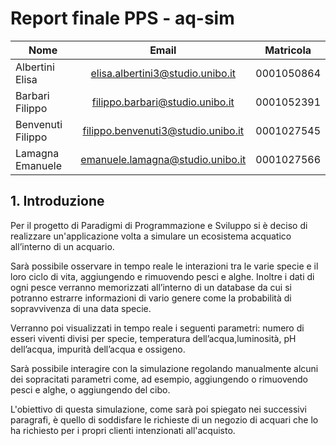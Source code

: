 # Report finale PPS - aq-sim

| Nome              |                Email               | Matricola  |
| ----------------- | :--------------------------------: | ---------- |
| Albertini Elisa   |  elisa.albertini3@studio.unibo.it  | 0001050864 |
| Barbari Filippo   |   filippo.barbari@studio.unibo.it  | 0001052391 |
| Benvenuti Filippo | filippo.benvenuti3@studio.unibo.it | 0001027545 |
| Lamagna Emanuele  |  emanuele.lamagna@studio.unibo.it  | 0001027566 |

## 1. Introduzione
Per il progetto di Paradigmi di Programmazione e Sviluppo si è deciso di realizzare un'applicazione volta a simulare un ecosistema acquatico all’interno di un acquario. 

Sarà possibile osservare in tempo reale le interazioni tra le varie specie e il loro ciclo di vita, aggiungendo e rimuovendo pesci e alghe. Inoltre i dati di ogni pesce verranno memorizzati all’interno di un database da cui si potranno estrarre informazioni di vario genere come la probabilità di sopravvivenza di una data specie.

Verranno poi visualizzati in tempo reale i seguenti parametri: numero di esseri viventi divisi per specie, temperatura dell’acqua,luminosità, pH dell’acqua, impurità dell’acqua e ossigeno. 

Sarà possibile interagire con la simulazione regolando manualmente alcuni dei sopracitati parametri come, ad esempio, aggiungendo o rimuovendo pesci e alghe, o aggiungendo del cibo.

L'obiettivo di questa simulazione, come sarà poi spiegato nei successivi paragrafi, è quello di soddisfare le richieste di un negozio di acquari che lo ha richiesto per i propri clienti intenzionati all'acquisto.  